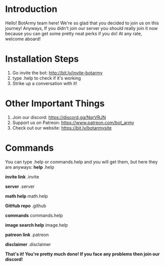 # **Introduction**

Hello! BotArmy team here! We're so glad that you decided to join us on this journey! Anyways, If you didn't join our server you should really join it now because you can get some pretty neat perks if you do! At any rate, welcome aboard!

# **Installation Steps**

 1) Go invite the bot: http://bit.ly/invite-botarmy 
 2) type .help to check if it's working
 3) Strike up a conversation with it!

#  **Other Important Things**

 1) Join our discord: https://discord.gg/NqrVRJN
 2) Support us on Patreon: https://www.patreon.com/bot_army
 3) Check out our website: https://bit.ly/botarmysite


# **Commands**

You can type .help or commands.help and you will get them, but here they are anyways:
**help**
.help

**invite link**
.invite

**server**
.server

**math help**
math.help

**GitHub repo**
.github

**commands**
commands.help

**image search help**
image.help

**patreon link**
.patreon

**disclaimer**
.disclaimer


**That's it! You're pretty much done! If you face any problems then join our discord!**
